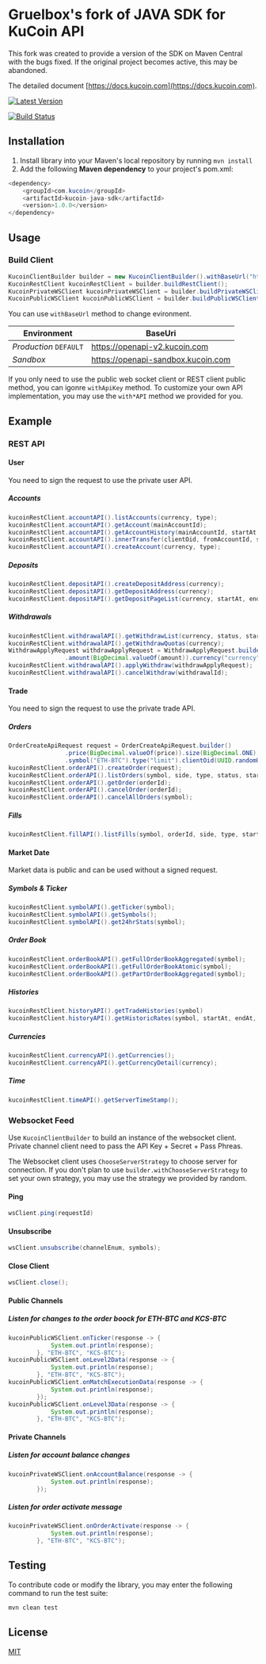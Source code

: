 # Gruelbox's fork of JAVA SDK for KuCoin API
This fork was created to provide a version of the SDK on Maven Central with the bugs fixed. If the original project becomes active, this may be abandoned.

The detailed document [https://docs.kucoin.com](https://docs.kucoin.com).

[![Latest Version](https://img.shields.io/github/release/gruelbox/kucoin-java-sdk.svg?style=flat-square)](https://github.com/gruelbox/kucoin-java-sdk/releases)

[![Build Status](https://travis-ci.org/gruelbox/kucoin-java-sdk.svg?branch=master)](https://travis-ci.org/gruelbox/kucoin-java-sdk)

## Installation
1. Install library into your Maven's local repository by running `mvn install`
2. Add the following **Maven dependency** to your project's pom.xml:

```java
<dependency>
    <groupId>com.kucoin</groupId>
    <artifactId>kucoin-java-sdk</artifactId>
    <version>1.0.0</version>
</dependency>
```
## Usage
### Build Client
```java
KucoinClientBuilder builder = new KucoinClientBuilder().withBaseUrl("https://openapi-sandbox.kucoin.com").withApiKey("YOUR_API_KEY", "YOUR_SECRET", "YOUR_PASS_PHRASE");
KucoinRestClient kucoinRestClient = builder.buildRestClient();
KucoinPrivateWSClient kucoinPrivateWSClient = builder.buildPrivateWSClient();
KucoinPublicWSClient kucoinPublicWSClient = builder.buildPublicWSClient();

```
You can use `withBaseUrl` method to change evironment.

| **Environment** | **BaseUri** |
| -------- | -------- |
| *Production* `DEFAULT` | https://openapi-v2.kucoin.com |
| *Sandbox* | https://openapi-sandbox.kucoin.com |

If you only need to use the public web socket client or REST client public method, you can igonre `withApiKey` method. To customize your own API implementation, you may use the `with*API` method we provided for you.

## Example

### REST API

#### User
You need to sign the request to use the private user API.
##### Accounts
```java
kucoinRestClient.accountAPI().listAccounts(currency, type);
kucoinRestClient.accountAPI().getAccount(mainAccountId);
kucoinRestClient.accountAPI().getAccountHistory(mainAccountId, startAt, endAt, pageNo, pageSize);
kucoinRestClient.accountAPI().innerTransfer(clientOid, fromAccountId, size, toAccountId);
kucoinRestClient.accountAPI().createAccount(currency, type);             
```
##### Deposits
```java
kucoinRestClient.depositAPI().createDepositAddress(currency);
kucoinRestClient.depositAPI().getDepositAddress(currency);
kucoinRestClient.depositAPI().getDepositPageList(currency, startAt, endAt, status, pageNo, pageSize);
```
##### Withdrawals
```java
kucoinRestClient.withdrawalAPI().getWithdrawList(currency, status, startAt, endAt, pageNo, pageSize);
kucoinRestClient.withdrawalAPI().getWithdrawQuotas(currency);
WithdrawApplyRequest withdrawApplyRequest = WithdrawApplyRequest.builder().address("address")
                .amount(BigDecimal.valueOf(amount)).currency("currency").build();
kucoinRestClient.withdrawalAPI().applyWithdraw(withdrawApplyRequest);
kucoinRestClient.withdrawalAPI().cancelWithdraw(withdrawalId);
```
#### Trade
You need to sign the request to use the private trade API.
##### Orders
```java
OrderCreateApiRequest request = OrderCreateApiRequest.builder()
                .price(BigDecimal.valueOf(price)).size(BigDecimal.ONE).side("buy")
                .symbol("ETH-BTC").type("limit").clientOid(UUID.randomUUID().toString()).build();
kucoinRestClient.orderAPI().createOrder(request);
kucoinRestClient.orderAPI().listOrders(symbol, side, type, status, startAt, endAt, pageNo, pageSize);
kucoinRestClient.orderAPI().getOrder(orderId);
kucoinRestClient.orderAPI().cancelOrder(orderId);
kucoinRestClient.orderAPI().cancelAllOrders(symbol);
```
##### Fills
```java
kucoinRestClient.fillAPI().listFills(symbol, orderId, side, type, startAt, endAt, pageNo, pageSize);
```
#### Market Date
Market data is public and can be used without a signed request.
##### Symbols & Ticker
```java
kucoinRestClient.symbolAPI().getTicker(symbol);
kucoinRestClient.symbolAPI().getSymbols();
kucoinRestClient.symbolAPI().get24hrStats(symbol);
```
##### Order Book
```java
kucoinRestClient.orderBookAPI().getFullOrderBookAggregated(symbol);
kucoinRestClient.orderBookAPI().getFullOrderBookAtomic(symbol);
kucoinRestClient.orderBookAPI().getPartOrderBookAggregated(symbol);
```
##### Histories
```java
kucoinRestClient.historyAPI().getTradeHistories(symbol)
kucoinRestClient.historyAPI().getHistoricRates(symbol, startAt, endAt, type);
```
##### Currencies
```java
kucoinRestClient.currencyAPI().getCurrencies();
kucoinRestClient.currencyAPI().getCurrencyDetail(currency);
```
##### Time
```java
kucoinRestClient.timeAPI().getServerTimeStamp();
```
### Websocket Feed
Use `KucoinClientBuilder` to build an instance of the websocket client. Private channel client need to pass the API Key + Secret + Pass Phreas.

The Websocket client uses `ChooseServerStrategy` to choose server for connection. If you don't plan to use `builder.withChooseServerStrategy` to set your own strategy, you may use the strategy we provided by random.

#### Ping
```java
wsClient.ping(requestId)
```
#### Unsubscribe
```java
wsClient.unsubscribe(channelEnum, symbols);
```
#### Close Client
```java
wsClient.close();
```
#### Public Channels

##### Listen for changes to the order boock for ETH-BTC and KCS-BTC

```java
kucoinPublicWSClient.onTicker(response -> {
            System.out.println(response);
        }, "ETH-BTC", "KCS-BTC");
kucoinPublicWSClient.onLevel2Data(response -> {
            System.out.println(response);
        }, "ETH-BTC", "KCS-BTC");
kucoinPublicWSClient.onMatchExecutionData(response -> {
            System.out.println(response);
        });
kucoinPublicWSClient.onLevel3Data(response -> {
            System.out.println(response);
        }, "ETH-BTC", "KCS-BTC");
```
#### Private Channels

##### Listen for account balance changes
```java
kucoinPrivateWSClient.onAccountBalance(response -> {
            System.out.println(response);
        });
```
##### Listen for order activate message
```java
kucoinPrivateWSClient.onOrderActivate(response -> {
            System.out.println(response);
        }, "ETH-BTC", "KCS-BTC");
```

## Testing
To contribute code or modify the library, you may enter the following command to run the test suite:

```java
mvn clean test
```
## License
[MIT](LICENSE)
